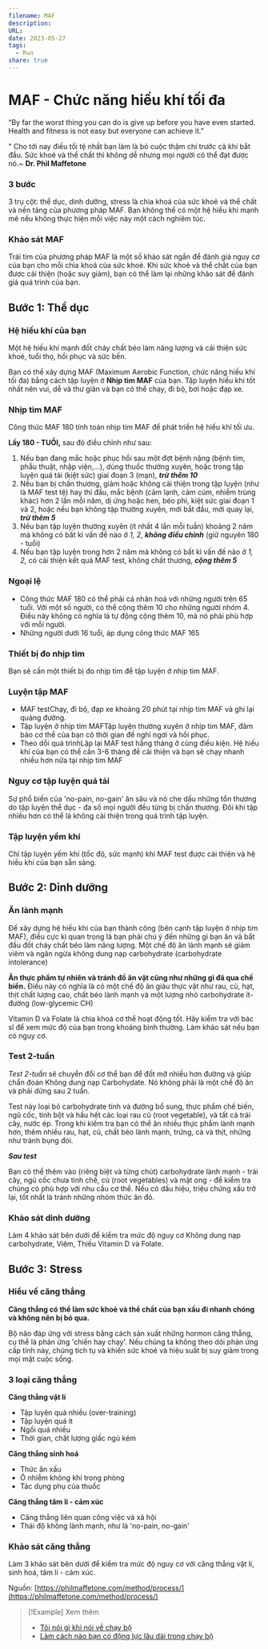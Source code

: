 ```yaml
---
filename: MAF
description: 
URL: 
date: 2023-05-27
tags:
  - Run
share: true
---
```


# MAF - Chức năng hiếu khí tối đa

“By far the worst thing you can do is give up before you have even started. Health and fitness is not easy but everyone can achieve it.”

" Cho tới nay điều tồi tệ nhất bạn làm là bỏ cuộc thậm chí trước cả khi bắt đầu. Sức khoẻ và thể chất thì không dễ nhưng mọi người có thể đạt được nó.~ **Dr. Phil Maffetone**

### 3 bước

3 trụ cột: thể dục, dinh dưỡng, stress là chìa khoá của sức khoẻ và thể chất và nền tảng của phương pháp MAF. Bạn không thể có một hệ hiếu khí mạnh mẽ nếu không thực hiện mỗi việc này một cách nghiêm túc.

### Khảo sát MAF

Trái tim của phương pháp MAF là một số khảo sát ngắn để đánh giá nguy cơ của bạn cho mỗi chìa khoá của sức khoẻ. Khi sức khoẻ và thể chât của bạn được cải thiện (hoặc suy giảm), bạn có thể làm lại những khảo sát để đánh giá quá trình của bạn.

## Bước 1: Thể dục

### Hệ hiếu khí của bạn

Một hệ hiếu khí mạnh đốt cháy chất béo làm năng lượng và cải thiện sức khoẻ, tuổi thọ, hồi phục và sức bền.

Bạn có thể xây dựng MAF (Maximum Aerobic Function, chức năng hiếu khí tối đa) bằng cách tập luyện ở **Nhịp tim MAF** của bạn. Tập luyện hiếu khí tốt nhất nên vui, dễ và thư giãn và bạn có thể chạy, đi bộ, bơi hoặc đạp xe.

### Nhịp tim MAF

Công thức MAF 180 tính toán nhịp tim MAF để phát triển hệ hiếu khí tối ưu.

**Lấy 180 - TUỔI,** sau đó điều chỉnh như sau:

1. Nếu bạn đang mắc hoặc phục hồi sau một đợt bệnh nặng (bệnh tim, phẫu thuật, nhập viện,...), dùng thuốc thường xuyên, hoặc trong tập luyện quá tải (kiệt sức) giai đoạn 3 (mạn), ***trừ thêm 10***
2. Nếu bạn bị chấn thương, giảm hoặc không cải thiện trong tập luyện (như là MAF test tệ) hay thi đấu, mắc bệnh (cảm lạnh, cảm cúm, nhiễm trùng khác) hơn 2 lần mỗi năm, dị ứng hoặc hen, béo phì, kiệt sức giai đoạn 1 và 2, hoặc nếu bạn không tập thường xuyên, mới bắt đầu, mới quay lại, ***trừ thêm 5***
3. Nếu bạn tập luyện thường xuyên (ít nhất 4 lần mỗi tuần) khoảng 2 năm mà không có bất kì vấn đề nào ở *1, 2,* ***không điều chỉnh*** (giữ nguyên 180 - tuổi)
4. Nếu bạn tập luyện trong hơn 2 năm mà không có bất kì vấn đề nào ở *1, 2,* có cải thiện kết quả MAF test, không chất thương, ***cộng thêm 5***

### Ngoại lệ

- Công thức MAF 180 có thể phải cá nhân hoá với những người trên 65 tuổi. Với một số người, có thể cộng thêm 10 cho những người nhóm 4. Điều này không có nghĩa là tự động cộng thêm 10, mà nó phải phù hợp với mỗi người.
- Những người dưới 16 tuổi, áp dụng công thức MAF 165

### Thiết bị đo nhịp tim

Bạn sẽ cần một thiết bị đo nhịp tim để tập luyện ở nhịp tim MAF.

### Luyện tập MAF

- MAF testChạy, đi bộ, đạp xe khoảng 20 phút tại nhịp tim MAF và ghi lại quảng đường.
- Tập luyện ở nhịp tim MAFTập luyện thường xuyên ở nhịp tim MAF, đảm bảo cơ thể của bạn có thời gian để nghỉ ngơi và hồi phục.
- Theo dỗi quá trìnhLặp lại MAF test hằng tháng ở cùng điều kiện. Hệ hiếu khí của bạn có thể cần 3-6 tháng để cải thiện và bạn sẽ chạy nhanh nhiều hơn nữa tại nhịp tim MAF

### Nguy cơ tập luyện quá tải

Sự phổ biến của 'no-pain, no-gain' ăn sâu và nó che dấu những tổn thương do tập luyện thể dục - đa số mọi người đều từng bị chấn thương. Đôi khi tập nhiều hơn có thể là không cải thiện trong quá trình tập luyện.

### Tập luyện yếm khí

Chỉ tập luyện yếm khí (tốc độ, sức mạnh) khi MAF test được cải thiện và hệ hiếu khí của bạn sẵn sàng.

## Bước 2: Dinh dưỡng

### Ăn lành mạnh

Để xây dựng hệ hiếu khi của bạn thành công (bên cạnh tập luyện ở nhịp tim MAF), điều cực kì quan trọng là bạn phải chú ý đến những gì bạn ăn và bắt đầu đốt cháy chất béo làm năng lượng. Một chế độ ăn lành mạnh sẽ giảm viêm và ngăn ngừa không dung nạp carbohydrate (carbohydrate intolerance)

**Ăn thực phẩm tự nhiên** **và tránh đồ ăn vặt cũng như những gì đã qua chế biến.** Điều này có nghĩa là có một chế độ ăn giàu thực vật như rau, củ, hạt, thịt chất lượng cao, chất béo lành mạnh và một lượng nhỏ carbohydrate ít-đường (low-glycemic CH)

Vitamin D và Folate là chìa khoá cơ thể hoạt động tốt. Hãy kiểm tra với bác sĩ để xem mức độ của bạn trong khoảng bình thường. Làm khảo sát nếu bạn có nguy cơ.

### Test 2-tuần

*Test 2-tuần* sẽ chuyển đổi cơ thể bạn để đốt mỡ nhiều hơn đường và giúp chẩn đoán Không dung nạp Carbohydate. Nó không phải là một chế độ ăn và phải dừng sau 2 tuần.

Test này loại bỏ carbohydrate tinh và đường bổ sung, thực phẩm chế biến, ngũ cốc, tinh bột và hầu hết các loại rau củ (root vegetable), và tất cả trái cây, nước ép. Trong khi kiếm tra bạn có thể ăn nhiều thực phẩm lành mạnh hơn, thêm nhiều rau, hạt, củ, chất béo lành mạnh, trứng, cá và thịt, những như tránh bụng đói.

***Sau test***

Bạn có thể thêm vào (riêng biệt và từng chút) carbohydrate lành mạnh - trái cây, ngũ cốc chưa tinh chế, củ (root vegetables) và mật ong - để kiểm tra chúng có phù hợp với nhu cầu cơ thể. Nếu có dấu hiệu, triệu chứng xấu trở lại, tốt nhất là tránh những nhóm thức ăn đó.

### Khảo sát dinh dưỡng

Làm 4 khảo sát bên dưới để kiểm tra mức độ nguy cơ Không dung nạp carbohydrate, Viêm, Thiếu Vitamin D và Folate.

## Bước 3: Stress

### Hiểu về căng thẳng

**Căng thẳng có thể làm sức khoẻ và thể chất của bạn xấu đi nhanh chóng và không nên bị bỏ qua.**

Bộ não đáp ứng với stress bằng cách sản xuất những hormon căng thẳng, cụ thể là phản ứng 'chiến hay chạy'. Nếu chúng ta không theo dõi phản ứng cấp tính này, chúng tích tụ và khiến sức khoẻ và hiệu suất bị suy giảm trong mọi mặt cuộc sống.

### 3 loại căng thẳng

**Căng thẳng vật lí**

- Tập luyện quá nhiều (over-training)
- Tập luyện quá ít
- Ngồi quá nhiều
- Thời gian, chất lượng giấc ngủ kém

**Căng thẳng sinh hoá**

- Thức ăn xấu
- Ô nhiễm không khí trong phòng
- Tác dụng phụ của thuốc

**Căng thẳng tâm lí - cảm xúc**

- Căng thẳng liên quan công việc và xã hội
- Thái độ không lành mạnh, như là 'no-pain, no-gain'

### Khảo sát căng thẳng

Làm 3 khảo sát bên dưới để kiểm tra mức độ nguy cơ với căng thẳng vật lí, sinh hoá, tâm lí - cảm xúc.

Nguồn: [https://philmaffetone.com/method/process/](https://philmaffetone.com/method/process/)

> [!Example] Xem thêm
> - [Tôi nói gì khi nói về chạy bộ](./toi-noi-gi-khi-noi-ve-chay-bo.md)
> - [Làm cách nào bạn có động lực lâu dài trong chạy bộ](./lam-cach-nao-ban-co-dong-luc-lau-dai-trong-chay-bo.md)